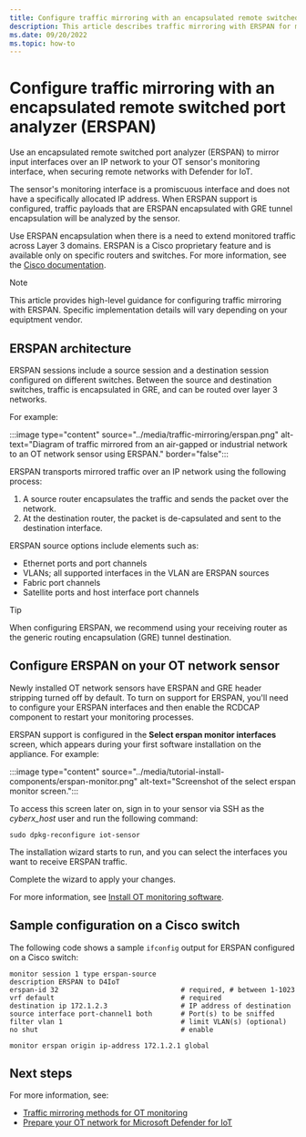 ```yaml
---
title: Configure traffic mirroring with an encapsulated remote switched port analyzer (ERSPAN) - Microsoft Defender for IoT
description: This article describes traffic mirroring with ERSPAN for monitoring with Microsoft Defender for IoT.
ms.date: 09/20/2022
ms.topic: how-to
---
```


# Configure traffic mirroring with an encapsulated remote switched port analyzer (ERSPAN)

Use an encapsulated remote switched port analyzer (ERSPAN) to mirror input interfaces over an IP network to your OT sensor's monitoring interface, when securing remote networks with Defender for IoT.

The sensor's monitoring interface is a promiscuous interface and does not have a specifically allocated IP address. When ERSPAN support is configured, traffic payloads that are ERSPAN encapsulated with GRE tunnel encapsulation will be analyzed by the sensor.

Use ERSPAN encapsulation when there is a need to extend monitored traffic across Layer 3 domains. ERSPAN is a Cisco proprietary feature and is available only on specific routers and switches. For more information, see the [Cisco documentation](https://learningnetwork.cisco.com/s/article/span-rspan-erspan).


> [!NOTE]
> This article provides high-level guidance for configuring traffic mirroring with ERSPAN. Specific implementation details will vary depending on your equiptment vendor.
>

## ERSPAN architecture

ERSPAN sessions include a source session and a destination session configured on different switches. Between the source and destination switches, traffic is encapsulated in GRE, and can be routed over layer 3 networks.

For example:

:::image type="content" source="../media/traffic-mirroring/erspan.png" alt-text="Diagram of traffic mirrored from an air-gapped or industrial network to an OT network sensor using ERSPAN." border="false":::

ERSPAN transports mirrored traffic over an IP network using the following process:

1. A source router encapsulates the traffic and sends the packet over the network.
1. At the destination router, the packet is de-capsulated and sent to the destination interface.

ERSPAN source options include elements such as:

- Ethernet ports and port channels
- VLANs; all supported interfaces in the VLAN are ERSPAN sources
- Fabric port channels
- Satellite ports and host interface port channels

> [!TIP]
> When configuring ERSPAN, we recommend using your receiving router as the generic routing encapsulation (GRE) tunnel destination.
>

## Configure ERSPAN on your OT network sensor

Newly installed OT network sensors have ERSPAN and GRE header stripping turned off by default. To turn on support for ERSPAN, you'll need to configure your ERSPAN interfaces and then enable the RCDCAP component to restart your monitoring processes.

ERSPAN support is configured in the **Select erspan monitor interfaces** screen, which appears during your first software installation on the appliance. For example:

:::image type="content" source="../media/tutorial-install-components/erspan-monitor.png" alt-text="Screenshot of the select erspan monitor screen.":::

To access this screen later on, sign in to your sensor via SSH as the *cyberx_host* user and run the following command:

```console
sudo dpkg-reconfigure iot-sensor
```

The installation wizard starts to run, and you can select the interfaces you want to receive ERSPAN traffic.

Complete the wizard to apply your changes.

For more information, see [Install OT monitoring software](../how-to-install-software.md#install-ot-monitoring-software).
## Sample configuration on a Cisco switch

The following code shows a sample `ifconfig` output for ERSPAN configured on a Cisco switch:

```cli
monitor session 1 type erspan-source
description ERSPAN to D4IoT
erspan-id 32                              # required, # between 1-1023
vrf default                               # required
destination ip 172.1.2.3                  # IP address of destination
source interface port-channel1 both       # Port(s) to be sniffed
filter vlan 1                             # limit VLAN(s) (optional)
no shut                                   # enable

monitor erspan origin ip-address 172.1.2.1 global
```

## Next steps

For more information, see:

- [Traffic mirroring methods for OT monitoring](../best-practices/traffic-mirroring-methods.md)
- [Prepare your OT network for Microsoft Defender for IoT](../how-to-set-up-your-network.md)
